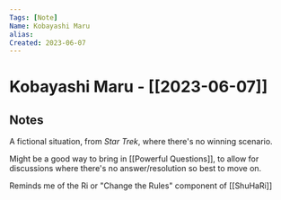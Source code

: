 ```yaml
---
Tags: [Note]
Name: Kobayashi Maru
alias: 
Created: 2023-06-07
---
```

# Kobayashi Maru - [[2023-06-07]]
## Notes
A fictional situation, from *Star Trek*, where there's no winning scenario.

Might be a good way to bring in [[Powerful Questions]], to allow for discussions where there's no answer/resolution so best to move on.

Reminds me of the Ri or "Change the Rules" component of [[ShuHaRi]] 
